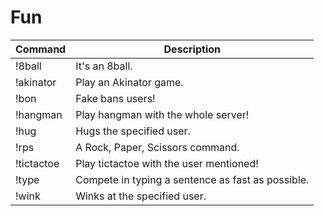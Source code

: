 # Fun

| Command    | Description                                       |
|------------|---------------------------------------------------|
| !8ball     | It's an 8ball.                                    |
| !akinator  | Play an Akinator game.                            |
| !bon       | Fake bans users!                                  |
| !hangman   | Play hangman with the whole server!               |
| !hug       | Hugs the specified user.                          |
| !rps       | A Rock, Paper, Scissors command.                  |
| !tictactoe | Play tictactoe with the user mentioned!           |
| !type      | Compete in typing a sentence as fast as possible. |
| !wink      | Winks at the specified user.                      |
